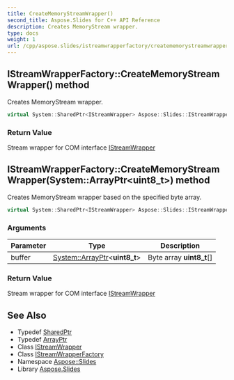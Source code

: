 ```yaml
---
title: CreateMemoryStreamWrapper()
second_title: Aspose.Slides for C++ API Reference
description: Creates MemoryStream wrapper.
type: docs
weight: 1
url: /cpp/aspose.slides/istreamwrapperfactory/creatememorystreamwrapper/
---
```

## IStreamWrapperFactory::CreateMemoryStreamWrapper() method


Creates MemoryStream wrapper.

```cpp
virtual System::SharedPtr<IStreamWrapper> Aspose::Slides::IStreamWrapperFactory::CreateMemoryStreamWrapper()=0
```


### Return Value

Stream wrapper for COM interface [IStreamWrapper](../../istreamwrapper/)

## IStreamWrapperFactory::CreateMemoryStreamWrapper(System::ArrayPtr\<uint8_t\>) method


Creates MemoryStream wrapper based on the specified byte array.

```cpp
virtual System::SharedPtr<IStreamWrapper> Aspose::Slides::IStreamWrapperFactory::CreateMemoryStreamWrapper(System::ArrayPtr<uint8_t> buffer)=0
```


### Arguments

| Parameter | Type | Description |
| --- | --- | --- |
| buffer | [System::ArrayPtr](../../../system/arrayptr/)\<**uint8_t**\> | Byte array **uint8_t**[] |

### Return Value

Stream wrapper for COM interface [IStreamWrapper](../../istreamwrapper/)

## See Also

* Typedef [SharedPtr](../../system/sharedptr/)
* Typedef [ArrayPtr](../../system/arrayptr/)
* Class [IStreamWrapper](../istreamwrapper/)
* Class [IStreamWrapperFactory](./)
* Namespace [Aspose::Slides](../)
* Library [Aspose.Slides](../../)